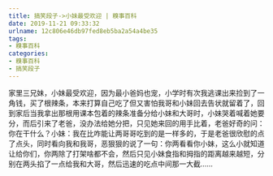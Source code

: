 ```yaml
---
title: 搞笑段子->小妹最受欢迎 | 糗事百科
date: 2019-11-21 09:33:32
urlname: 12c806e46db97fed8eb5ba2a54a4be35
tags: 
- 糗事百科
categories:
- 糗事百科
- 搞笑段子
---
```

家里三兄妹，小妹最受欢迎，因为最小爸妈也宠，小学时有次我逃课出来捡到了一角钱，买了根辣条，本来打算自己吃了但又害怕我哥和小妹回去告状就留着了，回到家后当我拿出那根用课本包着的辣条准备分给小妹和大哥时，小妹哭着喊着她要分，而后引来了老爸，没办法给她分把，只见她来回的用手比着，老爸好奇的问：你在干什么？小妹：我在比咋能让两哥哥吃到的是一样多的，于是老爸很欣慰的点了点头，同时看向我和我哥，恶狠狠的说了一句：你两看看你小妹，这么小就知道让给你们，你两除了打架啥都不会，然后只见小妹食指和拇指的距离越来越短，分别在两头掐了一点给我和大哥，然后迅速的吃点中间那一大截……


